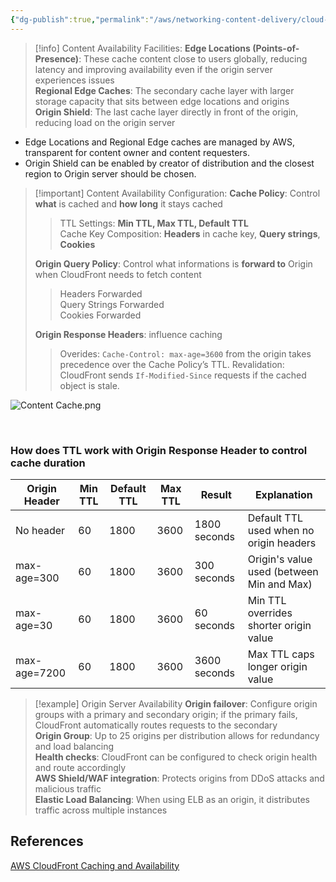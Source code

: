```yaml
---
{"dg-publish":true,"permalink":"/aws/networking-content-delivery/cloud-front/content-and-server-availability/"}
---
```


> [!info] Content Availability Facilities:
>**Edge Locations (Points-of-Presence)**: These cache content close to users globally, reducing latency and improving availability even if the origin server experiences issues \
>**Regional Edge Caches**: The secondary cache layer with larger storage capacity that sits between edge locations and origins \
>**Origin Shield**: The last cache layer directly in front of the origin, reducing load on the origin server 

- Edge Locations and Regional Edge caches are managed by AWS, transparent for content owner and content requesters.
- Origin Shield can be enabled by creator of distribution and the closest region to Origin server should be chosen.


>[!important] Content Availability Configuration:
>**Cache Policy**: Control **what** is cached and **how long** it stays cached
>>TTL Settings: **Min TTL, Max TTL, Default TTL** \
>>Cache Key Composition: **Headers** in cache key, **Query strings**, **Cookies** 
>
>**Origin Query Policy**: Control what informations is **forward to** Origin when CloudFront needs to fetch content 
>>Headers Forwarded \
>>Query Strings Forwarded \
>>Cookies Forwarded
>
>**Origin Response Headers**: influence caching
>>Overides: `Cache-Control: max-age=3600` from the origin takes precedence over the Cache Policy’s TTL.
>>Revalidation: CloudFront sends `If-Modified-Since` requests if the cached object is stale.

![Content Cache.png](/img/user/AWS/Networking-Content-Delivery/CloudFront/Content%20Cache.png)

<br>

### How does TTL work with Origin Response Header to control cache duration
| Origin Header | Min TTL | Default TTL | Max TTL | Result       | Explanation                               |
| ------------- | ------- | ----------- | ------- | ------------ | ----------------------------------------- |
| No header     | 60      | 1800        | 3600    | 1800 seconds | Default TTL used when no origin headers   |
| max-age=300   | 60      | 1800        | 3600    | 300 seconds  | Origin's value used (between Min and Max) |
| max-age=30    | 60      | 1800        | 3600    | 60 seconds   | Min TTL overrides shorter origin value    |
| max-age=7200  | 60      | 1800        | 3600    | 3600 seconds | Max TTL caps longer origin value          |


> [!example] Origin Server Availability
> **Origin failover**: Configure origin groups with a primary and secondary origin; if the primary fails, CloudFront automatically routes requests to the secondary \
> **Origin Group**: Up to 25 origins per distribution allows for redundancy and load balancing \
> **Health checks**: CloudFront can be configured to check origin health and route accordingly \
> **AWS Shield/WAF integration**: Protects origins from DDoS attacks and malicious traffic \
> **Elastic Load Balancing**: When using ELB as an origin, it distributes traffic across multiple instances
  
## References
[AWS CloudFront Caching and Availability](https://docs.aws.amazon.com/AmazonCloudFront/latest/DeveloperGuide/ConfiguringCaching.html)
